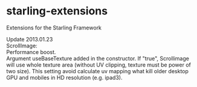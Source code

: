 starling-extensions
===================

Extensions for the Starling Framework

<p>Update 2013.01.23<br>
ScrollImage:<br>
Performance boost.<br>
Argument useBaseTexture added in the constructor. If "true", Scrollimage will use whole texture area (without UV clipping, texture must be power of two size). This setting avoid calculate uv mapping what kill older desktop GPU and mobiles in HD resolution (e.g. ipad3).</p>
